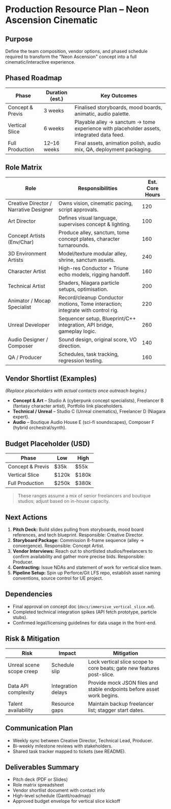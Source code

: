 # Production Resource Plan – Neon Ascension Cinematic

## Purpose

Define the team composition, vendor options, and phased schedule required to transform the "Neon Ascension" concept into a full cinematic/interactive experience.

## Phased Roadmap

| Phase | Duration (est.) | Key Outcomes |
| --- | --- | --- |
| Concept & Previs | 3 weeks | Finalised storyboards, mood boards, animatic, audio palette. |
| Vertical Slice | 6 weeks | Playable alley → sanctum → tome experience with placeholder assets, integrated data feed. |
| Full Production | 12–16 weeks | Final assets, animation polish, audio mix, QA, deployment packaging. |

## Role Matrix

| Role | Responsibilities | Est. Core Hours |
| --- | --- | --- |
| Creative Director / Narrative Designer | Owns vision, cinematic pacing, script approvals. | 120 |
| Art Director | Defines visual language, supervises concept & lighting. | 100 |
| Concept Artists (Env/Char) | Produce alley, sanctum, tome concept plates, character turnarounds. | 160 |
| 3D Environment Artists | Model/texture modular alley, shrine, sanctum assets. | 240 |
| Character Artist | High-res Conductor + Triune echo models, rigging handoff. | 160 |
| Technical Artist | Shaders, Niagara particle setups, optimisation. | 200 |
| Animator / Mocap Specialist | Record/cleanup Conductor motions, Tome interaction; integrate with control rig. | 220 |
| Unreal Developer | Sequencer setup, Blueprint/C++ integration, API bridge, gameplay logic. | 260 |
| Audio Designer / Composer | Sound design, original score, VO direction. | 140 |
| QA / Producer | Schedules, task tracking, regression testing. | 160 |

## Vendor Shortlist (Examples)

*(Replace placeholders with actual contacts once outreach begins.)*

- **Concept & Art** – Studio A (cyberpunk concept specialists), Freelancer B (fantasy character artist), Portfolio link placeholders.
- **Technical / Unreal** – Studio C (Unreal cinematics), Freelancer D (Niagara expert).
- **Audio** – Boutique Audio House E (sci-fi soundscapes), Composer F (hybrid orchestral/synth).

## Budget Placeholder (USD)

| Phase | Low | High |
| --- | --- | --- |
| Concept & Previs | $35k | $55k |
| Vertical Slice | $120k | $180k |
| Full Production | $250k | $380k |

> These ranges assume a mix of senior freelancers and boutique studios; adjust based on in-house capacity.

## Next Actions

1. **Pitch Deck:** Build slides pulling from storyboards, mood board references, and tech blueprint. Responsible: Creative Director.
2. **Storyboard Package:** Commission 8-frame sequence (alley → convergence). Responsible: Concept Artist.
3. **Vendor Interviews:** Reach out to shortlisted studios/freelancers to confirm availability and gather more precise bids. Responsible: Producer.
4. **Contracting:** Issue NDAs and statement of work for vertical slice team.
5. **Pipeline Setup:** Spin up Perforce/Git LFS repo, establish asset naming conventions, source control for UE project.

## Dependencies

- Final approval on concept doc (`docs/immersive_vertical_slice.md`).
- Completed technical integration spikes (API fetch prototype, particle stubs).
- Confirmed legal/licensing guidelines for data usage in the front-end.

## Risk & Mitigation

| Risk | Impact | Mitigation |
| --- | --- | --- |
| Unreal scene scope creep | Schedule slip | Lock vertical slice scope to core beats; gate new features post-slice. |
| Data API complexity | Integration delays | Provide mock JSON files and stable endpoints before asset work begins. |
| Talent availability | Resource gaps | Maintain backup freelancer list; stagger start dates. |

## Communication Plan

- Weekly sync between Creative Director, Technical Lead, Producer.
- Bi-weekly milestone reviews with stakeholders.
- Shared task tracker mapped to tickets (see README).

## Deliverables Summary

- Pitch deck (PDF or Slides)
- Role matrix spreadsheet
- Vendor shortlist document with contact info
- High-level schedule (Gantt/roadmap)
- Approved budget envelope for vertical slice kickoff
